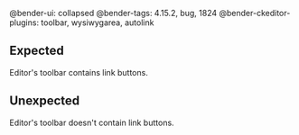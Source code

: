 @bender-ui: collapsed
@bender-tags: 4.15.2, bug, 1824
@bender-ckeditor-plugins: toolbar, wysiwygarea, autolink

## Expected

Editor's toolbar contains link buttons.


## Unexpected

Editor's toolbar doesn't contain link buttons.
